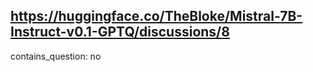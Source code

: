 ## https://huggingface.co/TheBloke/Mistral-7B-Instruct-v0.1-GPTQ/discussions/8

contains_question: no